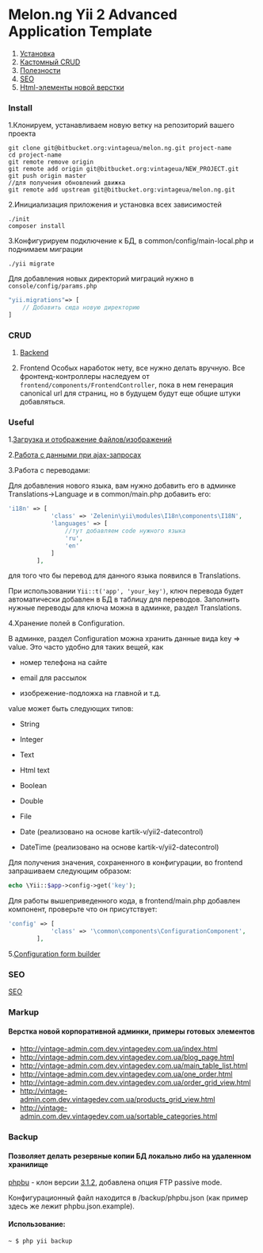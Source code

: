 Melon.ng Yii 2 Advanced Application Template
===================================

1. [Установка](#markdown-header-install)
2. [Кастомный CRUD](#markdown-header-crud)
3. [Полезности](#markdown-header-useful)
4. [SEO](#markdown-header-seo)
5. [Html-элементы новой верстки](#markdown-header-markup)

### Install

1.Клонируем, устанавливаем новую ветку на репозиторий вашего проекта

```
git clone git@bitbucket.org:vintageua/melon.ng.git project-name
cd project-name
git remote remove origin
git remote add origin git@bitbucket.org:vintageua/NEW_PROJECT.git
git push origin master
//для получения обновлений движка
git remote add upstream git@bitbucket.org:vintageua/melon.ng.git
```

2.Инициализация приложения и установка всех зависимостей

```
./init
composer install
```

3.Конфигурируем подключение к БД, в common/config/main-local.php и поднимаем миграции

```
./yii migrate
```

Для добавления новых директорий миграций нужно в `console/config/params.php`

```php
"yii.migrations"=> [
	// Добавить сюда новую директорию
]
```

### CRUD

1. [Backend](docs/Backend_crud.md)

2. Frontend
Особых наработок нету, все нужно делать вручную.
Все фронтенд-контроллеры наследуeм от `frontend/components/FrontendController`, пока в нем генерация 
canonical url для страниц, но в будущем будут еще общие штуки добавляться.



### Useful

1.[Загрузка и отображение файлов/изображений](docs/File_upload.md)


2.[Работа с данными при ajax-запросах](docs/Ajax_features.md)

3.Работа с переводами:

Для добавления нового языка, вам нужно добавить его в админке Translations->Language и в common/main.php добавить его:
```php
'i18n' => [
            'class' => 'Zelenin\yii\modules\I18n\components\I18N',
            'languages' => [
                //тут добавляем code нужного языка
                'ru',
                'en'
            ]
        ],
```
для того что бы перевод для данного языка появился в Translations.

При использовании `Yii::t('app', 'your_key')`, ключ перевода будет автоматически добавлен в БД в таблицу для переводов.
Заполнить нужные переводы для ключа можна в админке, раздел Translations.

4.Хранение полей в Configuration.

В админке, раздел Configuration можна хранить данные вида key => value. Это часто удобно для таких вещей, как

* номер телефона на сайте

* email для рассылок

* изобрежение-подложка на главной и т.д.

value может быть следующих типов:

* String

* Integer

* Text

* Html text

* Boolean

* Double

* File

* Date (реализовано на основе kartik-v/yii2-datecontrol)

* DateTime (реализовано на основе kartik-v/yii2-datecontrol)

Для получения значения, сохраненного в конфигурации, во frontend запрашиваем следующим образом:

```php
echo \Yii::$app->config->get('key');
```

Для работы вышеприведенного кода, в frontend/main.php добавлен компонент, проверьте что он присутствует:

```php
'config' => [
            'class' => '\common\components\ConfigurationComponent',
        ],
```


5.[Configuration form builder](docs/Configuration.md)



### SEO

[SEO](docs/SEO.md)

###  Markup
#### Верстка новой корпоративной админки, примеры готовых элементов
* http://vintage-admin.com.dev.vintagedev.com.ua/index.html
* http://vintage-admin.com.dev.vintagedev.com.ua/blog_page.html
* http://vintage-admin.com.dev.vintagedev.com.ua/main_table_list.html
* http://vintage-admin.com.dev.vintagedev.com.ua/one_order.html
* http://vintage-admin.com.dev.vintagedev.com.ua/order_grid_view.html
* http://vintage-admin.com.dev.vintagedev.com.ua/products_grid_view.html
* http://vintage-admin.com.dev.vintagedev.com.ua/sortable_categories.html


### Backup
#### Позволяет делать резервные копии БД локально либо на удаленном хранилище
[phpbu](https://github.com/athl64/phpbu-separated) - клон версии [3.1.2](http://phpbu.de/manual/current/en/index.html),
добавлена опция FTP passive mode.

Конфигурационный файл находится в /backup/phpbu.json (как пример здесь же лежит phpbu.json.example).

#### Использование:
    ~ $ php yii backup